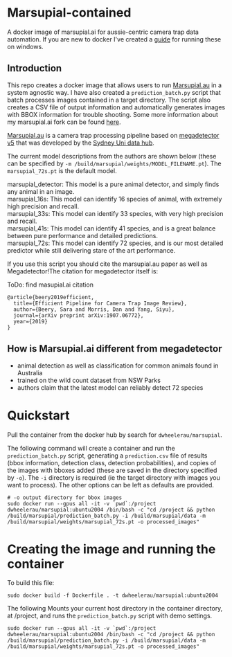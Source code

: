 # Marsupial-contained
A docker image of marsupial.ai for aussie-centric camera trap data automation. If you are new to docker I've created a [guide](https://github.com/dwheelerau/docker-guide) for running these on windows.  

## Introduction  
This repo creates a docker image that allows users to run [Marsupial.au](https://github.com/Sydney-Informatics-Hub/marsupial) in a system agnostic way. I have also created a `prediction_batch.py` script that batch processes images contained in a target directory. The script also creates a CSV file of output information and automatically generates images with BBOX information for trouble shooting. Some more information about my marsupial.ai fork can be found [here](https://github.com/dwheelerau/marsupial.git).    

[Marsupial.au](https://github.com/Sydney-Informatics-Hub/marsupial) is a camera trap processing pipeline based on [megadetector v5](https://github.com/microsoft/CameraTraps) that was developed by the [Sydney Uni data hub](https://github.com/Sydney-Informatics-Hub). 

The current model descriptions from the authors are shown below (these can be specified by `-m /build/marsupial/weights/MODEL_FILENAME.pt`). The `marsupial_72s.pt` is the default model.  

marsupial_detector: This model is a pure animal detector, and simply finds any animal in an image.  
marsupial_16s: This model can identify 16 species of animal, with extremely high precision and recall.  
marsupial_33s: This model can identify 33 species, with very high precision and recall.  
marsupial_41s: This model can identify 41 species, and is a great balance between pure performance and detailed predictions.  
marsupial_72s: This model can identify 72 species, and is our most detailed predictor while still delivering stare of the art performance.  

If you use this script you should cite the marsupial.au paper as well as Megadetector!The citation for megadetector itself is:  

ToDo: find masupial.ai citation  

```
@article{beery2019efficient,
  title={Efficient Pipeline for Camera Trap Image Review},
  author={Beery, Sara and Morris, Dan and Yang, Siyu},
  journal={arXiv preprint arXiv:1907.06772},
  year={2019}
}

```

## How is Marsupial.ai different from megadetector  
- animal detection as well as classification for common animals found in Australia
- trained on the wild count dataset from NSW Parks
- authors claim that the latest model can reliably detect 72 species

# Quickstart
Pull the container from the docker hub by search for `dwheelerau/marsupial`.  

The following command will create a container and run the `prediction_batch.py` script, generating a `prediction.csv` file of results (bbox information, detection class, detection probabilities), and copies of the images with bboxes added (these are saved in the directory specified by `-o`). The `-i` directory is required (ie the target directory with images you want to process). The other options can be left as defaults are provided.
```
# -o output directory for bbox images
sudo docker run --gpus all -it -v `pwd`:/project dwheelerau/marsupial:ubuntu2004 /bin/bash -c "cd /project && python /build/marsupial/prediction_batch.py -i /build/marsupial/data -m /build/marsupial/weights/marsupial_72s.pt -o processed_images"
```

# Creating the image and running the container
To build this file:  

```
sudo docker build -f Dockerfile . -t dwheelerau/marsupial:ubuntu2004
```

The following Mounts your current host directory in the container directory,
at /project, and runs the `prediction_batch.py` script with demo settings.  

 
```
sudo docker run --gpus all -it -v `pwd`:/project dwheelerau/marsupial:ubuntu2004 /bin/bash -c "cd /project && python /build/marsupial/prediction_batch.py -i /build/marsupial/data -m /build/marsupial/weights/marsupial_72s.pt -o processed_images"
```
